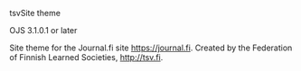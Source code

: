 tsvSite theme

OJS 3.1.0.1 or later

Site theme for the Journal.fi site https://journal.fi. Created by the Federation of Finnish Learned Societies, http://tsv.fi.



